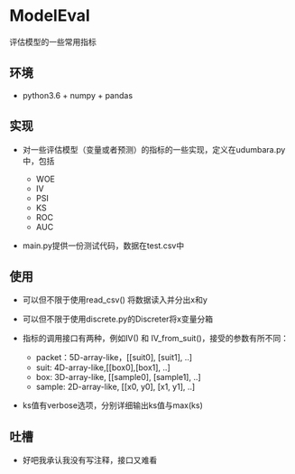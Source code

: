 # ModelEval
评估模型的一些常用指标

## 环境

  - python3.6 + numpy + pandas
  
## 实现

  - 对一些评估模型（变量或者预测）的指标的一些实现，定义在udumbara.py中，包括
  
    + WOE
    + IV
    + PSI
    + KS
    + ROC
    + AUC
    
  - main.py提供一份测试代码，数据在test.csv中
  
## 使用

  - 可以但不限于使用read_csv() 将数据读入并分出x和y
  - 可以但不限于使用discrete.py的Discreter将x变量分箱
  - 指标的调用接口有两种，例如IV() 和 IV_from_suit()，接受的参数有所不同：
  
    - packet：5D-array-like，[[suit0], [suit1], ..]
    - suit: 4D-array-like,[[box0],[box1], ..]
    - box: 3D-array-like, [[sample0], [sample1], ..]
    - sample: 2D-array-like, [[x0, y0], [x1, y1], ..]
    
  - ks值有verbose选项，分别详细输出ks值与max(ks)
 
 ## 吐槽
 
  - 好吧我承认我没有写注释，接口又难看
